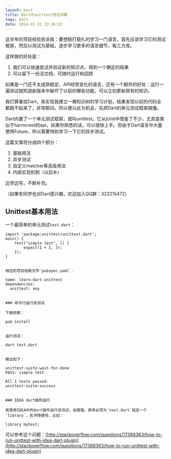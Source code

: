 ```yaml
---
layout: post
title: Dart中unittest用法详解
tags: Dart
date: 2014-01-31 23:36:53
---
```


这半年的项目经验告诉我：要想稳打稳扎的学习一门语言，首先应该学习它的测试框架，然后以测试为基础，逐步学习更多的语言细节、每三方库。

这样做的好处是：

1.  我们可以快速尝试并验证新的知识点，得到一个确定的结果
2.  可以留下一份活文档，可随时运行和回顾

如果是一门还不太成熟稳定、API经常变化的语言，还有一个额外的好处：运行一遍测试就知道新版本中破坏了以前的哪些功能，可以立刻更新原有的知识。

我打算重拾Dart，来实现我建立一棵知识树的学习计划，结果发现以前的代码全都跑不起来了，非常郁闷。所以便以此为机会，先把Dart的单元测试框架搞懂。

Dart内置了一个单元测试框架，就叫unittest。它从jUnit中借鉴了不少，尤其是类似于harmcrest的api，如果你熟悉的话，可以很快上手。但由于Dart语言中大量使用Future，所以需要特别学习一下它的异步测试。

这篇文章将分成四个部分：

1.  基础用法
2.  异步测试
3.  自定义matcher等高级用法
4.  内部实现机制（以后补）

边学边写，不断补充。

（如果有同学也对Dart感兴趣，欢迎加入QQ群：322215472）

## Unittest基本用法

一个最简单的单元测试`test.dart`：

    import 'package:unittest/unittest.dart';
    main() {
        test("simple test", () {
            expect(1 + 2, 3);
        });
    }
    

    相应的项目依赖文件`pubspec.yaml`：

    name: learn-dart-unittest
    dependencies:
      unittest: any
    

    ### 命令行运行该测试

    下载依赖：

    pub install
    

    运行测试：

    dart test.dart
    

    输出如下：

    unittest-suite-wait-for-done
    PASS: simple test

    All 1 tests passed.
    unittest-suite-success
    

    ### IDEA dart插件运行

    我使用IDEA中的dart插件运行该测试，会报错。原来必须为`test.dart`指定一个`library`，名字随便写，比如：

    library mytest;

可以参考这个问题：[http://stackoverflow.com/questions/17388363/how-to-run-unittest-with-idea-dart-plugin](http://stackoverflow.com/questions/17388363/how-to-run-unittest-with-idea-dart-plugin)
